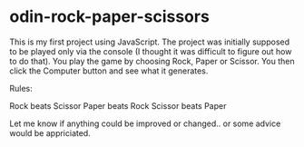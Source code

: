 # odin-rock-paper-scissors

This is my first project using JavaScript. The project was initially supposed to be played only via the console (I thought it was difficult to figure out how to do that). You play the game by choosing Rock, Paper or Scissor. You then click the Computer button and see what it generates.

Rules:

Rock beats Scissor
Paper beats Rock
Scissor beats Paper

Let me know if anything could be improved or changed.. or some advice would be appriciated.
